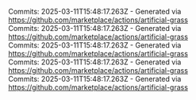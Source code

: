 Commits: 2025-03-11T15:48:17.263Z - Generated via https://github.com/marketplace/actions/artificial-grass
<br>
Commits: 2025-03-11T15:48:17.263Z - Generated via https://github.com/marketplace/actions/artificial-grass
<br>
Commits: 2025-03-11T15:48:17.263Z - Generated via https://github.com/marketplace/actions/artificial-grass
<br>
Commits: 2025-03-11T15:48:17.263Z - Generated via https://github.com/marketplace/actions/artificial-grass
<br>
Commits: 2025-03-11T15:48:17.263Z - Generated via https://github.com/marketplace/actions/artificial-grass
<br>
